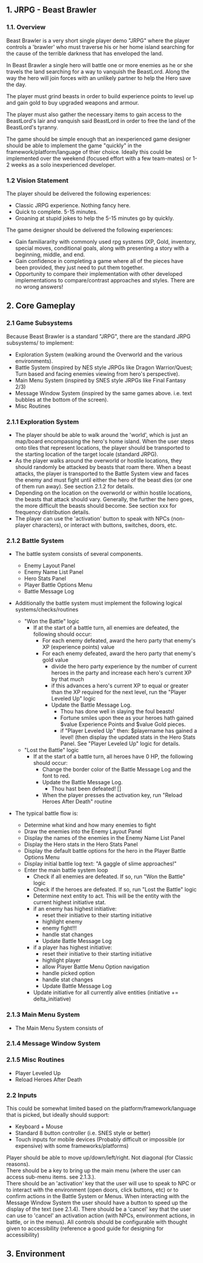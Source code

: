 ## 1. JRPG - Beast Brawler

### 1.1. Overview
Beast Brawler is a very short single player demo "JRPG" where the player controls a 'brawler' who must traverse his or her home island searching for the cause of the terrible darkness that has enveloped the land.  

In Beast Brawler a single hero will battle one or more enemies as he or she travels the land searching for a way to vanquish the BeastLord. Along the way the hero will join forces with an unlikely partner to help the Hero save the day.  

The player must grind beasts in order to build experience points to level up and gain gold to buy upgraded weapons and armour.  

The player must also gather the necessary items to gain access to the BeastLord's lair and vanquish said BeastLord in order to free the land of the BeastLord's tyranny.  

The game should be simple enough that an inexperienced game designer should be able to implement the game "quickly" in the framework/platform/language of thier choice.  Ideally this could be implemented over the weekend (focused effort with a few team-mates) or 1-2 weeks as a solo inexperienced developer.  

### 1.2 Vision Statement
The player should be delivered the following experiences:
* Classic JRPG experience.  Nothing fancy here.
* Quick to complete. 5-15 minutes.  
* Groaning at stupid jokes to help the 5-15 minutes go by quickly.

The game designer should be delivered the following experiences:
* Gain familiararity with commonly used rpg systems (XP, Gold, inventory, special moves, conditional goals, along with presenting a story with a beginning, middle, and end.
* Gain confidence in completing a game where all of the pieces have been provided, they just need to put them together.  
* Opportunity to compare their implementation with other developed implementations to compare/contrast approaches and styles.  There are no wrong answers!

## 2. Core Gameplay


### 2.1 Game Subsystems
Because Beast Brawler is a standard "JRPG", there are the standard JRPG subsystems/ to implement:

* Exploration System (walking around the Overworld and the various environments).
* Battle System (inspired by NES style JRPGs like Dragon Warrior/Quest; Turn based and facing enemies viewing from hero's perspective).
* Main Menu System (inspired by SNES style JRPGs like Final Fantasy 2/3)
* Message Window System (inspired by the same games above. i.e. text bubbles at the bottom of the screen).
* Misc Routines
### 2.1.1 Exploration System
* The player should be able to walk around the 'world', which is just an map/board encompassing the hero's home island.  When the user steps onto tiles that represent locations, the player should be transported to the starting location of the target locale (standard JRPG).  
* As the player walks around the overworld or hostile locations, they should randomly be attacked by beasts that roam there. When a beast attacks, the player is transported to the Battle System view and faces the enemy and must fight until either the hero of the beast dies (or one of them run away). See section 2.1.2 for details.   
* Depending on the location on the overworld or within hostile locations, the beasts that attack should vary.  Generally, the further the hero goes, the more difficult the beasts should become.  See section xxx for frequency distribution details.
* The player can use the 'activation' button to speak with NPCs (non-player characters), or interact with buttons, switches, doors, etc.

### 2.1.2 Battle System
* The battle system consists of several components. 
  * Enemy Layout Panel
  * Enemy Name List Panel
  * Hero Stats Panel
  * Player Battle Options Menu
  * Battle Message Log

* Additionally the battle system must implement the following logical systems/checks/routines
  * "Won the Battle" logic
    * If at the start of a battle turn, all enemies are defeated, the following should occur:
      * For each enemy defeated, award the hero party that enemy's XP (experience points) value
      * For each enemy defeated, award the hero party that enemy's gold value
        * divide the hero party experience by the number of current heroes in the party and increase each hero's current XP by that much
        * if this advances a hero's current XP to equal or greater than the XP required for the next level, run the "Player Leveled Up" logic
        * Update the Battle Message Log.
          * Thou has done well in slaying the foul beasts!
          * Fortune smiles upon thee as your heroes hath gained $value Experience Points and $value Gold pieces.
          * if "Player Leveled Up" then: $playername has gained a level! (then display the updated stats in the Hero Stats Panel. See "Player Leveled Up" logic for details.
  * "Lost the Battle" logic
    * If at the start of a battle turn, all heroes have 0 HP, the following should occur:
      * Change the border color of the Battle Message Log and the font to red.
      * Update the Battle Message Log.
        * Thou hast been defeated! []
      * When the player presses the activation key, run "Reload Heroes After Death" routine
 
* The typical battle flow is:
  * Determine what kind and how many enemies to fight
  * Draw the enemies into the Enemy Layout Panel
  * Display the names of the enemies in the Enemy Name List Panel
  * Display the Hero stats in the Hero Stats Panel
  * Display the default battle options for the hero in the Player Battle Options Menu
  * Display initial battle log text: "A gaggle of slime approaches!"
  * Enter the main battle system loop
    * Check if all enemies are defeated. If so, run "Won the Battle" logic
    * Check if the heroes are defeated. If so, run "Lost the Battle" logic 
    * Determine next entity to act. This will be the entity with the current highest initiative stat.
    * if an enemy has highest initiative:
      * reset their initiative to their starting initiative
      * highlight enemy
      * enemy fight!!!
      * handle stat changes
      * Update Battle Message Log
    * if a player has highest initiative:
      * reset their initiative to their starting initiative
      * highlight player
      * allow Player Battle Menu Option navigation
      * handle picked option
      * handle stat changes
      * Update Battle Message Log
    * Update initiative for all currently alive entities (initiative += delta_initiative)
    
  
### 2.1.3 Main Menu System
* The Main Menu System consists of 
### 2.1.4 Message Window System

### 2.1.5 Misc Routines
* Player Leveled Up
* Reload Heroes After Death

### 2.2 Inputs
This could be somewhat limited based on the platform/framework/language that is picked, but ideally should support:
* Keyboard + Mouse
* Standard 8 button controller (i.e. SNES style or better)
* Touch inputs for mobile devices (Probably difficult or impossible (or expensive) with some frameworks/platforms)

Player should be able to move up/down/left/right. Not diagonal (for Classic reasons).  
There should be a key to bring up the main menu (where the user can access sub-menu items. see 2.1.3.).  
There should be an 'activation' key that the user will use to speak to NPC or to interact with the environment (open doors, click buttons, etc) or to confirm actions in the Battle System or Menus.
When interacting with the Message Window System the user should have a button to speed up the display of the text (see 2.1.4).
There should be a 'cancel' key that the user can use to 'cancel' an activation action (with NPCs, environment actions, in battle, or in the menus).
All controls should be configurable with thought given to accessibility (reference a good guide for designing for accessibility)

## 3. Environment
 
